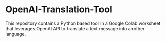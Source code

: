 # OpenAI-Translation-Tool
This repository contains a Python based tool in a Google Colab worksheet that leverages OpenAI API  to translate a text message into another language. 
